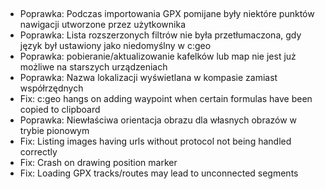 ##
- Poprawka: Podczas importowania GPX pomijane były niektóre punktów nawigacji utworzone przez użytkownika
- Poprawka: Lista rozszerzonych filtrów nie była przetłumaczona, gdy język był ustawiony jako niedomyślny w c:geo
- Poprawka: pobieranie/aktualizowanie kafelków lub map nie jest już możliwe na starszych urządzeniach
- Poprawka: Nazwa lokalizacji wyświetlana w kompasie zamiast współrzędnych
- Fix: c:geo hangs on adding waypoint when certain formulas have been copied to clipboard
- Poprawka: Niewłaściwa orientacja obrazu dla własnych obrazów w trybie pionowym
- Fix: Listing images having urls without protocol not being handled correctly
- Fix: Crash on drawing position marker
- Fix: Loading GPX tracks/routes may lead to unconnected segments
